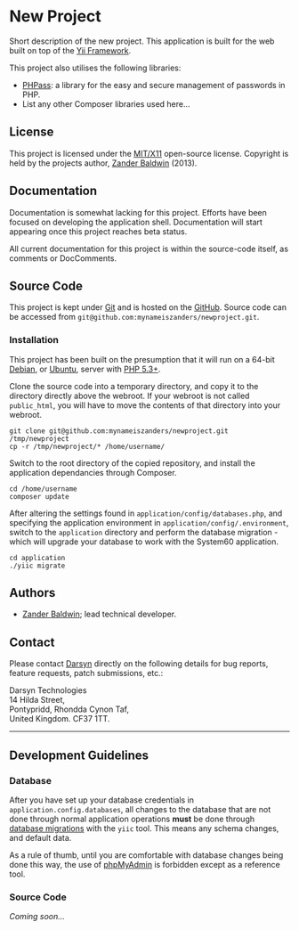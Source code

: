 # New Project

Short description of the new project. This application is built for the web
built on top of the [Yii Framework][yii].

This project also utilises the following libraries:

- [PHPass][phpass]: a library for the easy and secure management of passwords in
  PHP.
- List any other Composer libraries used here...



## License

This project is licensed under the [MIT/X11][mit] open-source license.
Copyright is held by the projects author, [Zander Baldwin][zander] (2013).



## Documentation

Documentation is somewhat lacking for this project. Efforts have been focused
on developing the application shell. Documentation will start appearing once
this project reaches beta status.

All current documentation for this project is within the source-code itself, as
comments or DocComments.



## Source Code

This project is kept under [Git][git] and is hosted on the [GitHub][github].
Source code can be accessed from `git@github.com:mynameiszanders/newproject.git`.


### Installation

This project has been built on the presumption that it will run on a 64-bit
[Debian](http://www.debian.org), or [Ubuntu](http://www.ubuntu.com), server
with [PHP 5.3+](http://www.php.net).

Clone the source code into a temporary directory, and copy it to the directory
directly above the webroot. If your webroot is not called `public_html`, you
will have to move the contents of that directory into your webroot.

    git clone git@github.com:mynameiszanders/newproject.git /tmp/newproject
    cp -r /tmp/newproject/* /home/username/

Switch to the root directory of the copied repository, and install the
application dependancies through Composer.

    cd /home/username
    composer update

After altering the settings found in `application/config/databases.php`, and
specifying the application environment in `application/config/.environment`,
switch to the `application` directory and perform the database migration -
which will upgrade your database to work with the System60 application.

    cd application
    ./yiic migrate



## Authors

- [Zander Baldwin][zander]; lead technical developer.



## Contact

Please contact [Darsyn][darsyn] directly on the following details for bug
reports, feature requests, patch submissions, etc.:

<div class="vcard">
<div class="org">Darsyn Technologies</div>
<div class="adr">
<span class="street-address">14 Hilda Street</span>,<br />
<span class="locality">Pontypridd</span>,
<span class="region">Rhondda Cynon Taf</span>,<br />
<span class="country-name">United Kingdom</span>.
<span class="postal-code">CF37 1TT</span>.
</div>
</div>

---



## Development Guidelines


### Database

After you have set up your database credentials in `application.config.databases`,
all changes to the database that are not done through normal application
operations **must** be done through [database migrations][migrate] with the
`yiic` tool. This means any schema changes, and default data.

As a rule of thumb, until you are comfortable with database changes being done
this way, the use of [phpMyAdmin][phpmyadmin] is forbidden except as a reference
tool.


### Source Code

*Coming soon...*

<!--
    Guidelines for a Successful README
    - Name of the projects and all sub-modules and libraries (sometimes they are
      named different and very confusing to new users).
    - Descriptions of all the project, and all sub-modules and libraries.
    - 5-line code snippet on how its used (if it's a library).
    - Copyright and licensing information (or "Read LICENSE").
    - Instruction to grab the documentation.
    - Instructions to install, configure, and to run the programs.
    - Instruction to grab the latest code and detailed instructions to build it
      (or quick overview and "Read INSTALL").
    - List of authors or "Read AUTHORS".
    - Instructions to submit bugs, feature requests, submit patches, join
      mailing list, get announcements, or join the user or dev community in
      other forms.
    - Other contact info (email address, website, company name, address, etc).
    - A brief history if it's a replacement or a fork of something else.
    - Legal notices (crypto stuff).
-->

[darsyn]: http://darsyn.co.uk "Darsyn Technologies, Ltd."
[yii]: http://www.yiiframework.com "Yii Framework"
[phpass]: http://rchouinard.github.io/phpass/ "PHPass: Password Library for PHP"
[phperian]: https://github.com/mynameiszanders/phperian "PHPerian on GitHub"
[phpseclib]: http://phpseclib.sourceforge.net "PHPSecLib on SourceForge"
[eula]: http://darsyn.co.uk/clients/eula "Darsyn: End User License Agreement for Clients"
[mit]: http://j.mp/mit-license "MIT/X11 Open-Source License"
[zander]: http://mynameis.zande.rs "Zander Baldwin"
[git]: http://git-scm.com "Git Version Control"
[github]: https://github.com "GitHub: Build software better, together."
[migrate]: http://yiiframework.com/doc/guide/en/database.migration "Database Migrations in Yii"
[phpmyadmin]: http://www.phpmyadmin.net/home_page/index.php "phpMyAdmin"
